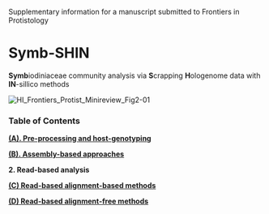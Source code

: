 
Supplementary information for a manuscript submitted to Frontiers in Protistology

# Symb-SHIN
**Symb**iodiniaceae community analysis via **S**crapping **H**ologenome data with **IN**-sillico methods

![HI_Frontiers_Protist_Minireview_Fig2-01](https://github.com/hisatakeishida/Symb-SHIN/assets/95674651/ae1944cc-79b6-479e-bb51-5748f651762d)

### Table of Contents

**[(A). Pre-processing and host-genotyping](A_preprocess_host.md)**

**[(B). Assembly-based approaches](1_Assembly-based.md)**

**2. Read-based analysis**

**[ (C) Read-based alignment-based methods](2.1_Read-based_alignment.md)**

**[ (D) Read-based alignment-free methods](2.2_Read-based_alignment-free.md)**


